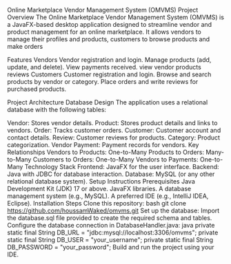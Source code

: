 Online Marketplace Vendor Management System (OMVMS)
Project Overview
The Online Marketplace Vendor Management System (OMVMS) is a JavaFX-based desktop application designed to streamline vendor and product management for an online marketplace. It allows vendors to manage their profiles and products, customers to browse products and make orders

Features
Vendors
Vendor registration and login.
Manage products (add, update, and delete).
View payments received.
view vendor products reviews
Customers
Customer registration and login.
Browse and search products by vendor or category.
Place orders and write reviews for purchased products.


Project Architecture
Database Design
The application uses a relational database with the following tables:

Vendor: Stores vendor details.
Product: Stores product details and links to vendors.
Order: Tracks customer orders.
Customer: Customer account and contact details.
Review: Customer reviews for products.
Category: Product categorization.
Vendor Payment: Payment records for vendors.
Key Relationships
Vendors to Products: One-to-Many
Products to Orders: Many-to-Many
Customers to Orders: One-to-Many
Vendors to Payments: One-to-Many
Technology Stack
Frontend: JavaFX for the user interface.
Backend: Java with JDBC for database interaction.
Database: MySQL (or any other relational database system).
Setup Instructions
Prerequisites
Java Development Kit (JDK) 17 or above.
JavaFX libraries.
A database management system (e.g., MySQL).
A preferred IDE (e.g., IntelliJ IDEA, Eclipse).
Installation Steps
Clone this repository:
bash
git clone https://github.com/houssamWaked/omvms.git
Set up the database:
Import the database.sql file provided to create the required schema and tables.
Configure the database connection in DatabaseHandler.java:
java
private static final String DB_URL = "jdbc:mysql://localhost:3306/omvms";
private static final String DB_USER = "your_username";
private static final String DB_PASSWORD = "your_password";
Build and run the project using your IDE.

